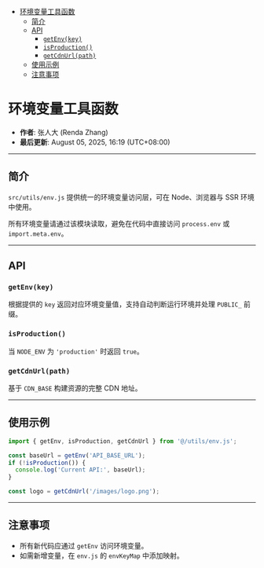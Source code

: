 <!-- START doctoc generated TOC please keep comment here to allow auto update -->
<!-- DON'T EDIT THIS SECTION, INSTEAD RE-RUN doctoc TO UPDATE -->

- [环境变量工具函数](#%E7%8E%AF%E5%A2%83%E5%8F%98%E9%87%8F%E5%B7%A5%E5%85%B7%E5%87%BD%E6%95%B0)
  - [简介](#%E7%AE%80%E4%BB%8B)
  - [API](#api)
    - [`getEnv(key)`](#getenvkey)
    - [`isProduction()`](#isproduction)
    - [`getCdnUrl(path)`](#getcdnurlpath)
  - [使用示例](#%E4%BD%BF%E7%94%A8%E7%A4%BA%E4%BE%8B)
  - [注意事项](#%E6%B3%A8%E6%84%8F%E4%BA%8B%E9%A1%B9)

<!-- END doctoc generated TOC please keep comment here to allow auto update -->

# 环境变量工具函数

- **作者**: 张人大 (Renda Zhang)
- **最后更新**: August 05, 2025, 16:19 (UTC+08:00)

---

## 简介

`src/utils/env.js` 提供统一的环境变量访问层，可在 Node、浏览器与 SSR 环境中使用。

所有环境变量请通过该模块读取，避免在代码中直接访问 `process.env` 或 `import.meta.env`。

---

## API

### `getEnv(key)`

根据提供的 `key` 返回对应环境变量值，支持自动判断运行环境并处理 `PUBLIC_` 前缀。

### `isProduction()`

当 `NODE_ENV` 为 `'production'` 时返回 `true`。

### `getCdnUrl(path)`

基于 `CDN_BASE` 构建资源的完整 CDN 地址。

---

## 使用示例

```js
import { getEnv, isProduction, getCdnUrl } from '@/utils/env.js';

const baseUrl = getEnv('API_BASE_URL');
if (!isProduction()) {
  console.log('Current API:', baseUrl);
}

const logo = getCdnUrl('/images/logo.png');
```

---

## 注意事项

- 所有新代码应通过 `getEnv` 访问环境变量。
- 如需新增变量，在 `env.js` 的 `envKeyMap` 中添加映射。
